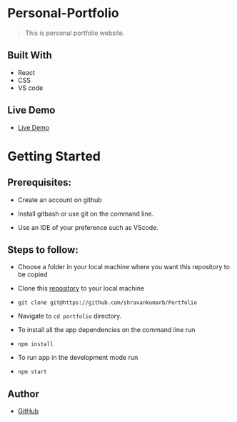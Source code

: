 # Personal-Portfolio
> This is personal portfolio website.



## Built With

- React
- CSS
- VS code

## Live Demo

- [Live Demo](https://shravankumarb.github.io/portfolio)


# Getting Started
## Prerequisites:


- Create an account on github

- Install gitbash or use git on the command line.

- Use an IDE of your preference such as VScode.

## Steps to follow:

- Choose a folder in your local machine where you want this repository to be copied

- Clone this [repository](https://github.com/shravankumarb/Portfolio) to your local machine 
- ```
  git clone git@https://github.com/shravankumarb/Portfolio
  ```

- Navigate to `cd portfolio`  directory.

- To install all the app dependencies on the command line run
- ```
  npm install
  ``` 
- To run app in the development mode run 
- ```
  npm start
  ```


## Author

- [GitHub](https://github.com/Shravan3107)




